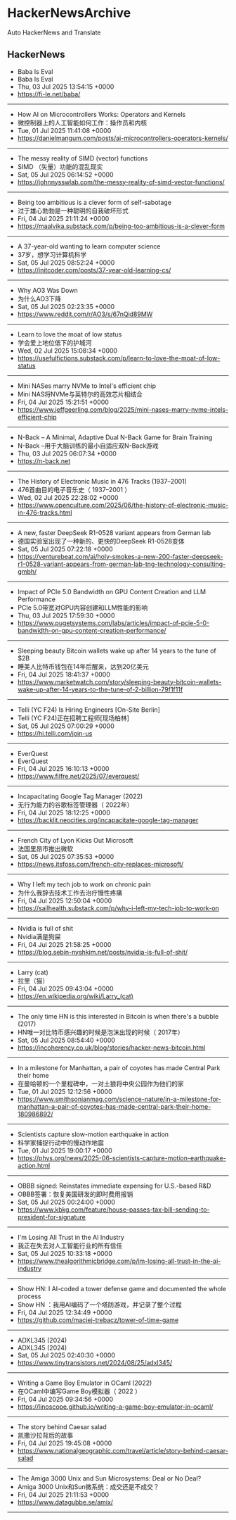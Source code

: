 # HackerNewsArchive
Auto HackerNews and Translate

## HackerNews
* Baba Is Eval
* Baba Is Eval
* Thu, 03 Jul 2025 13:54:15 +0000
* https://fi-le.net/baba/
----
* How AI on Microcontrollers Works: Operators and Kernels
* 微控制器上的人工智能如何工作：操作员和内核
* Tue, 01 Jul 2025 11:41:08 +0000
* https://danielmangum.com/posts/ai-microcontrollers-operators-kernels/
----
* The messy reality of SIMD (vector) functions
* SIMD （矢量）功能的混乱现实
* Sat, 05 Jul 2025 06:14:52 +0000
* https://johnnysswlab.com/the-messy-reality-of-simd-vector-functions/
----
* Being too ambitious is a clever form of self-sabotage
* 过于雄心勃勃是一种聪明的自我破坏形式
* Fri, 04 Jul 2025 21:11:24 +0000
* https://maalvika.substack.com/p/being-too-ambitious-is-a-clever-form
----
* A 37-year-old wanting to learn computer science
* 37岁，想学习计算机科学
* Sat, 05 Jul 2025 08:52:24 +0000
* https://initcoder.com/posts/37-year-old-learning-cs/
----
* Why AO3 Was Down
* 为什么AO3下降
* Sat, 05 Jul 2025 02:23:35 +0000
* https://www.reddit.com/r/AO3/s/67nQid89MW
----
* Learn to love the moat of low status
* 学会爱上地位低下的护城河
* Wed, 02 Jul 2025 15:08:34 +0000
* https://usefulfictions.substack.com/p/learn-to-love-the-moat-of-low-status
----
* Mini NASes marry NVMe to Intel's efficient chip
* Mini NAS将NVMe与英特尔的高效芯片相结合
* Fri, 04 Jul 2025 15:21:51 +0000
* https://www.jeffgeerling.com/blog/2025/mini-nases-marry-nvme-intels-efficient-chip
----
* N-Back – A Minimal, Adaptive Dual N-Back Game for Brain Training
* N-Back –用于大脑训练的最小自适应双N-Back游戏
* Thu, 03 Jul 2025 06:07:34 +0000
* https://n-back.net
----
* The History of Electronic Music in 476 Tracks (1937–2001)
* 476首曲目的电子音乐史（ 1937–2001 ）
* Wed, 02 Jul 2025 22:28:02 +0000
* https://www.openculture.com/2025/06/the-history-of-electronic-music-in-476-tracks.html
----
* A new, faster DeepSeek R1-0528 variant appears from German lab
* 德国实验室出现了一种新的、更快的DeepSeek R1-0528变体
* Sat, 05 Jul 2025 07:22:18 +0000
* https://venturebeat.com/ai/holy-smokes-a-new-200-faster-deepseek-r1-0528-variant-appears-from-german-lab-tng-technology-consulting-gmbh/
----
* Impact of PCIe 5.0 Bandwidth on GPU Content Creation and LLM Performance
* PCIe 5.0带宽对GPU内容创建和LLM性能的影响
* Thu, 03 Jul 2025 17:59:30 +0000
* https://www.pugetsystems.com/labs/articles/impact-of-pcie-5-0-bandwidth-on-gpu-content-creation-performance/
----
* Sleeping beauty Bitcoin wallets wake up after 14 years to the tune of $2B
* 睡美人比特币钱包在14年后醒来，达到20亿美元
* Fri, 04 Jul 2025 18:41:37 +0000
* https://www.marketwatch.com/story/sleeping-beauty-bitcoin-wallets-wake-up-after-14-years-to-the-tune-of-2-billion-79f1f11f
----
* Telli (YC F24) Is Hiring Engineers [On-Site Berlin]
* Telli (YC F24)正在招聘工程师[现场柏林]
* Sat, 05 Jul 2025 07:00:29 +0000
* https://hi.telli.com/join-us
----
* EverQuest
* EverQuest
* Fri, 04 Jul 2025 16:10:13 +0000
* https://www.filfre.net/2025/07/everquest/
----
* Incapacitating Google Tag Manager (2022)
* 无行为能力的谷歌标签管理器（ 2022年）
* Fri, 04 Jul 2025 18:12:25 +0000
* https://backlit.neocities.org/incapacitate-google-tag-manager
----
* French City of Lyon Kicks Out Microsoft
* 法国里昂市推出微软
* Sat, 05 Jul 2025 07:35:53 +0000
* https://news.itsfoss.com/french-city-replaces-microsoft/
----
* Why I left my tech job to work on chronic pain
* 为什么我辞去技术工作去治疗慢性疼痛
* Fri, 04 Jul 2025 12:50:04 +0000
* https://sailhealth.substack.com/p/why-i-left-my-tech-job-to-work-on
----
* Nvidia is full of shit
* Nvidia满是狗屎
* Fri, 04 Jul 2025 21:58:25 +0000
* https://blog.sebin-nyshkim.net/posts/nvidia-is-full-of-shit/
----
* Larry (cat)
* 拉里（猫）
* Fri, 04 Jul 2025 09:43:04 +0000
* https://en.wikipedia.org/wiki/Larry_(cat)
----
* The only time HN is this interested in Bitcoin is when there's a bubble (2017)
* HN唯一对比特币感兴趣的时候是泡沫出现的时候（ 2017年）
* Sat, 05 Jul 2025 08:54:40 +0000
* https://incoherency.co.uk/blog/stories/hacker-news-bitcoin.html
----
* In a milestone for Manhattan, a pair of coyotes has made Central Park their home
* 在曼哈顿的一个里程碑中，一对土狼将中央公园作为他们的家
* Tue, 01 Jul 2025 12:12:56 +0000
* https://www.smithsonianmag.com/science-nature/in-a-milestone-for-manhattan-a-pair-of-coyotes-has-made-central-park-their-home-180986892/
----
* Scientists capture slow-motion earthquake in action
* 科学家捕捉行动中的慢动作地震
* Tue, 01 Jul 2025 19:00:17 +0000
* https://phys.org/news/2025-06-scientists-capture-motion-earthquake-action.html
----
* OBBB signed: Reinstates immediate expensing for U.S.-based R&D
* OBBB签署：恢复美国研发的即时费用报销
* Sat, 05 Jul 2025 00:24:00 +0000
* https://www.kbkg.com/feature/house-passes-tax-bill-sending-to-president-for-signature
----
* I'm Losing All Trust in the AI Industry
* 我正在失去对人工智能行业的所有信任
* Sat, 05 Jul 2025 10:33:18 +0000
* https://www.thealgorithmicbridge.com/p/im-losing-all-trust-in-the-ai-industry
----
* Show HN: I AI-coded a tower defense game and documented the whole process
* Show HN ：我用AI编码了一个塔防游戏，并记录了整个过程
* Fri, 04 Jul 2025 12:34:49 +0000
* https://github.com/maciej-trebacz/tower-of-time-game
----
* ADXL345 (2024)
* ADXL345 (2024)
* Sat, 05 Jul 2025 02:40:30 +0000
* https://www.tinytransistors.net/2024/08/25/adxl345/
----
* Writing a Game Boy Emulator in OCaml (2022)
* 在OCaml中编写Game Boy模拟器（ 2022 ）
* Fri, 04 Jul 2025 09:34:56 +0000
* https://linoscope.github.io/writing-a-game-boy-emulator-in-ocaml/
----
* The story behind Caesar salad
* 凯撒沙拉背后的故事
* Fri, 04 Jul 2025 19:45:08 +0000
* https://www.nationalgeographic.com/travel/article/story-behind-caesar-salad
----
* The Amiga 3000 Unix and Sun Microsystems: Deal or No Deal?
* Amiga 3000 Unix和Sun微系统：成交还是不成交？
* Fri, 04 Jul 2025 21:11:53 +0000
* https://www.datagubbe.se/amix/
----

